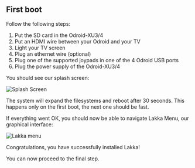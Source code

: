 ## First boot

Follow the following steps:

1.  Put the SD card in the Odroid-XU3/4
2.  Put an HDMI wire between your Odroid and your TV
3.  Light your TV screen
4.  Plug an ethernet wire (optional)
5.  Plug one of the supported joypads in one of the 4 Odroid USB ports
6.  Plug the power supply of the Odroid-XU3/4

You should see our splash screen:

![Splash Screen](/images/splash.png)

The system will expand the filesystems and reboot after 30 seconds. This happens only on the first boot, the next one should be fast.

If everything went OK, you should now be able to navigate Lakka Menu, our graphical interface:

![Lakka menu](/images/lakkamenu.png)

Congratulations, you have successfully installed Lakka!

You can now proceed to the final step.
